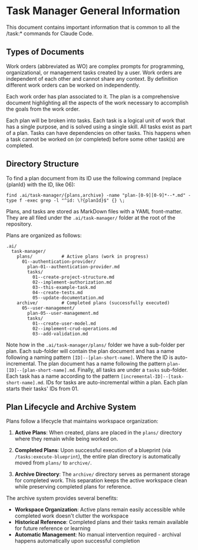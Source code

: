 # Task Manager General Information

This document contains important information that is common to all the /task:*
commands for Claude Code.

## Types of Documents

Work orders (abbreviated as WO) are complex prompts for programming,
organizational, or management tasks created by a user. Work orders are
independent of each other and cannot share any context. By definition
different work orders can be worked on independently.

Each work order has plan associated to it. The plan is a comprehensive document
highlighting all the aspects of the work necessary to accomplish the goals from
the work order.

Each plan will be broken into tasks. Each task is a logical unit of work that
has a single purpose, and is solved using a single skill. All tasks exist as
part of a plan. Tasks can have dependencies on other tasks. This happens when a
task cannot be worked on (or completed) before some other task(s) are completed.

## Directory Structure

To find a plan document from its ID use the following command (replace {planId} with the ID, like 06):
```shell
find .ai/task-manager/{plans,archive} -name "plan-[0-9][0-9]*--*.md" -type f -exec grep -l "^id: \?{planId}$" {} \;
```

Plans, and tasks are stored as MarkDown files with a YAML front-matter. They are
all filed under the `.ai/task-manager/` folder at the root of the repository.

Plans are organized as follows:

```
.ai/
  task-manager/
    plans/           # Active plans (work in progress)
      01--authentication-provider/
        plan-01--authentication-provider.md
        tasks/
          01--create-project-structure.md
          02--implement-authorization.md
          03--this-example-task.md
          04--create-tests.md
          05--update-documentation.md
    archive/         # Completed plans (successfully executed)
      05--user-management/
        plan-05--user-management.md
        tasks/
          01--create-user-model.md
          02--implement-crud-operations.md
          03--add-validation.md
```

Note how in the `.ai/task-manager/plans/` folder we have a sub-folder per plan.
Each sub-folder will contain the plan document and has a name following a naming
pattern `[ID]--[plan-short-name]`. Where the ID is auto-incremental. The plan
document has a name following the pattern `plan-[ID]--[plan-short-name].md`.
Finally, all tasks are under a `tasks` sub-folder. Each task has a name
according to the pattern `[incremental-ID]--[task-short-name].md`. IDs for tasks
are auto-incremental within a plan. Each plan starts their tasks' IDs from 01.

## Plan Lifecycle and Archive System

Plans follow a lifecycle that maintains workspace organization:

1. **Active Plans**: When created, plans are placed in the `plans/` directory where they remain while being worked on.

2. **Completed Plans**: Upon successful execution of a blueprint (via `/tasks:execute-blueprint`), the entire plan directory is automatically moved from `plans/` to `archive/`.

3. **Archive Directory**: The `archive/` directory serves as permanent storage for completed work. This separation keeps the active workspace clean while preserving completed plans for reference.

The archive system provides several benefits:
- **Workspace Organization**: Active plans remain easily accessible while completed work doesn't clutter the workspace
- **Historical Reference**: Completed plans and their tasks remain available for future reference or learning
- **Automatic Management**: No manual intervention required - archival happens automatically upon successful completion
